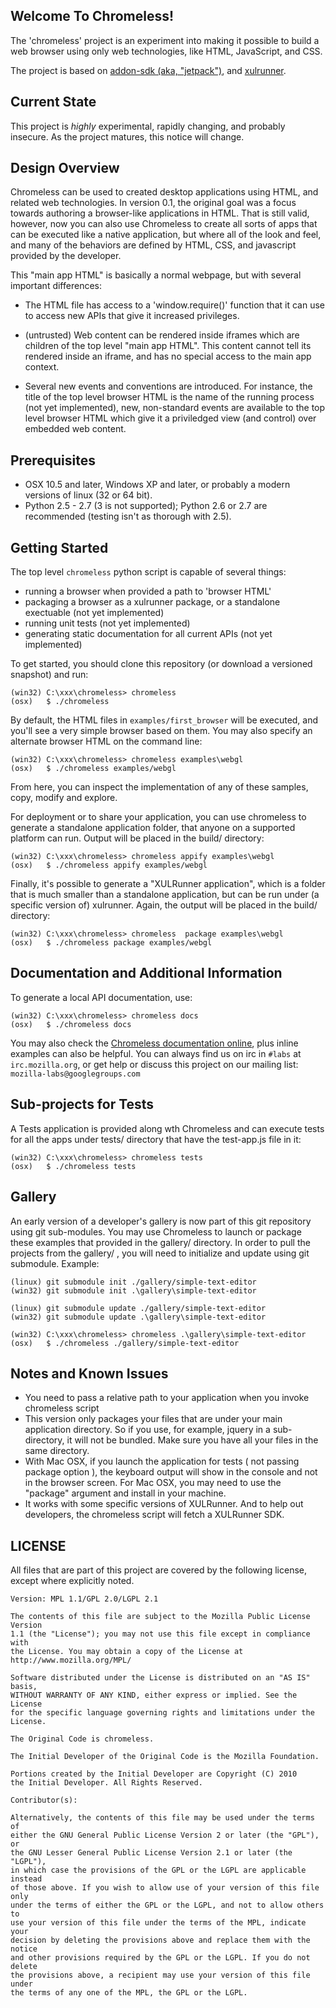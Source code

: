 ## Welcome To Chromeless!

The 'chromeless' project is an experiment into making it possible to build
a web browser using only web technologies, like HTML, JavaScript, and CSS.

The project is based on [addon-sdk (aka,
"jetpack")](http://github.com/mozilla/addon-sdk), and
[xulrunner](https://developer.mozilla.org/en/xulrunner).

## Current State

This project is *highly* experimental, rapidly changing, and probably
insecure.  As the project matures, this notice will change.

## Design Overview

Chromeless can be used to created desktop applications using HTML, 
and related web technologies. In version 0.1, the original goal was a focus 
towards authoring a browser-like applications in HTML. That is still valid, however, 
now you can also use Chromeless to create all sorts of apps that can be executed like 
 a native application, but where all of the look and feel, and many of the
behaviors are defined by HTML, CSS, and javascript provided by the developer.

This "main app HTML" is basically a normal webpage, but with several important differences:

  * The HTML file has access to a 'window.require()' function that it can use to
    access new APIs that give it increased privileges.

  * (untrusted) Web content can be rendered inside iframes which are children of the
    top level "main app HTML".  This content cannot tell its rendered inside an iframe,
    and has no special access to the main app context.

  * Several new events and conventions are introduced.  For instance, the title of the
    top level browser HTML is the name of the running process (not yet implemented),
    new, non-standard events are available to the top level browser HTML which give it
    a priviledged view (and control) over embedded web content.

## Prerequisites

* OSX 10.5 and later, Windows XP and later, or probably a modern versions of linux (32 or 64 bit).
* Python 2.5 - 2.7 (3 is not supported); Python 2.6 or 2.7 are recommended (testing isn't as thorough with 2.5).

## Getting Started

The top level `chromeless` python script is capable of several things:

  * running a browser when provided a path to 'browser HTML'
  * packaging a browser as a xulrunner package, or a standalone exectuable (not yet implemented)
  * running unit tests (not yet implemented)
  * generating static documentation for all current APIs (not yet implemented)

To get started, you should clone this repository (or download a versioned snapshot) and run:

    (win32) C:\xxx\chromeless> chromeless
    (osx)   $ ./chromeless

By default, the HTML files in `examples/first_browser` will be executed, and you'll see a very
simple browser based on them.  You may also specify an alternate browser HTML on the command line:

    (win32) C:\xxx\chromeless> chromeless examples\webgl
    (osx)   $ ./chromeless examples/webgl

From here, you can inspect the implementation of any of these samples, copy, modify and explore.

For deployment or to share your application, you can use chromeless to generate a standalone
application folder, that anyone on a supported platform can run.  Output will be placed
in the build/ directory:

    (win32) C:\xxx\chromeless> chromeless appify examples\webgl
    (osx)   $ ./chromeless appify examples/webgl

Finally, it's possible to generate a "XULRunner application", which is a folder that is much
smaller than a standalone application, but can be run under (a specific version of) xulrunner.
Again, the output will be placed in the build/ directory:

    (win32) C:\xxx\chromeless> chromeless  package examples\webgl
    (osx)   $ ./chromeless package examples/webgl 

## Documentation and Additional Information

To generate a local API documentation, use: 

    (win32) C:\xxx\chromeless> chromeless docs
    (osx)   $ ./chromeless docs

You may also check the [Chromeless documentation online](http://mozilla.github.com/chromeless), plus 
inline examples can also be helpful. You can always find us on irc in `#labs` 
at `irc.mozilla.org`, or get help or discuss this project on our mailing
 list: `mozilla-labs@googlegroups.com`

## Sub-projects for Tests 

A Tests application is provided along wth Chromeless and can execute tests for all the 
apps under tests/ directory that have the test-app.js file in it: 

    (win32) C:\xxx\chromeless> chromeless tests
    (osx)   $ ./chromeless tests

## Gallery 

An early version of a developer's gallery is now part of this git repository using 
git sub-modules. You may use Chromeless to launch or package these examples that 
provided in the gallery/ directory. In order to pull the projects from the gallery/ 
, you will need to initialize and update using git submodule. Example: 

    (linux) git submodule init ./gallery/simple-text-editor
    (win32) git submodule init .\gallery\simple-text-editor

    (linux) git submodule update ./gallery/simple-text-editor
    (win32) git submodule update .\gallery\simple-text-editor

    (win32) C:\xxx\chromeless> chromeless .\gallery\simple-text-editor
    (osx)   $ ./chromeless ./gallery/simple-text-editor

## Notes and Known Issues

  * You need to pass a relative path to your application when you invoke chromeless script 
  * This version only packages your files that are under your main application directory. So if you use, for example, jquery in a sub-directory, it will not be bundled. Make sure you have all your files in the same directory. 
  * With Mac OSX, if you launch the application for tests ( not passing package option ), the keyboard output will show in the console and not in the browser screen. For Mac OSX, you may need to use the "package" argument and install in your machine. 
  * It works with some specific versions of XULRunner. And to help out developers, the chromeless script will fetch a XULRunner SDK. 

## LICENSE

All files that are part of this project are covered by the following
license, except where explicitly noted.

    Version: MPL 1.1/GPL 2.0/LGPL 2.1

    The contents of this file are subject to the Mozilla Public License Version
    1.1 (the "License"); you may not use this file except in compliance with
    the License. You may obtain a copy of the License at
    http://www.mozilla.org/MPL/

    Software distributed under the License is distributed on an "AS IS" basis,
    WITHOUT WARRANTY OF ANY KIND, either express or implied. See the License
    for the specific language governing rights and limitations under the
    License.

    The Original Code is chromeless.

    The Initial Developer of the Original Code is the Mozilla Foundation.

    Portions created by the Initial Developer are Copyright (C) 2010
    the Initial Developer. All Rights Reserved.

    Contributor(s):

    Alternatively, the contents of this file may be used under the terms of
    either the GNU General Public License Version 2 or later (the "GPL"), or
    the GNU Lesser General Public License Version 2.1 or later (the "LGPL"),
    in which case the provisions of the GPL or the LGPL are applicable instead
    of those above. If you wish to allow use of your version of this file only
    under the terms of either the GPL or the LGPL, and not to allow others to
    use your version of this file under the terms of the MPL, indicate your
    decision by deleting the provisions above and replace them with the notice
    and other provisions required by the GPL or the LGPL. If you do not delete
    the provisions above, a recipient may use your version of this file under
    the terms of any one of the MPL, the GPL or the LGPL.
